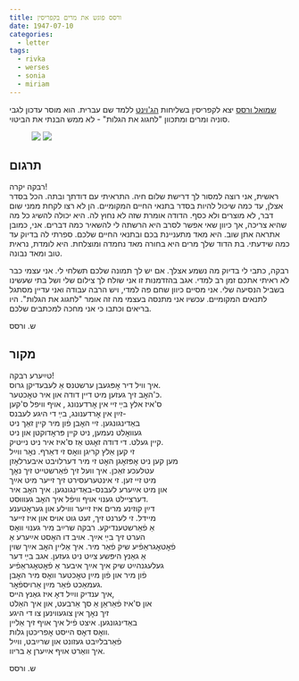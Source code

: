 ```yaml
---
title: ורסס פוגש את מרים בקפריסין
date: 1947-07-10
categories:
  - letter
tags:
  - rivka
  - werses
  - sonia
  - miriam
---
```


[שמואל ורסס](/pupko-papers/tags/#werses) יצא לקפריסין בשליחות [הג'וינט](https://he.wikipedia.org/wiki/%D7%92%27%D7%95%D7%99%D7%A0%D7%98#%D7%9C%D7%90%D7%97%D7%A8_%D7%9E%D7%9C%D7%97%D7%9E%D7%AA_%D7%94%D7%A2%D7%95%D7%9C%D7%9D_%D7%94%D7%A9%D7%A0%D7%99%D7%99%D7%94)
ללמד שם עברית.
הוא מוסר עדכון לגבי סוניה ומרים
ומתכוון "לחגוג את הגלות" - לא ממש הבנתי את הביטוי.

<figure class="half">
    <a  href="/pupko-papers/assets/images/1947-07-10-werses-1.jpg">
    <img src="/pupko-papers/assets/images/1947-07-10-werses-1.jpg"></a>
    <a  href="/pupko-papers/assets/images/1947-07-10-werses-2.jpg">
    <img src="/pupko-papers/assets/images/1947-07-10-werses-2.jpg"></a>
</figure>

## תרגום

רבקה יקרה!  
ראשית, אני רוצה למסור לך דרישת שלום חיה. התראיתי עם דודתך ובתה. הכל בסדר אצלן, עד
כמה שיכול להיות בסדר בתנאי החיים המקומיים. הן לא רצו לקחת ממני שום דבר, לא מוצרים ולא
כסף. הדודה אומרת שזה לא נחוץ לה. היא יכולה להשיג כל מה שהיא צריכה, אך כיוון שאי
אפשר לסרב היא הרשתה לי להשאיר כמה דברים. אני, כמובן אתראה אתן שוב. היא מאד מתעניינת
בכם ובתנאי החיים שלכם. ספרתי לה בדיוק עד כמה שידעתי. בת הדוד שלך מרים היא בחורה
מאד נחמדה ומוצלחת. היא לומדת, נראית טוב ומאד נבונה.

רבקה, כתבי לי בדיוק מה נשמע אצלך. אם יש לך תמונה שלכם תשלחי לי. אני עצמי כבר לא ראיתי
אתכם זמן רב למדי. אגב בהזדמנות זו אני שולח לך צילום שלי ושל בתי שעשינו בשביל הנסיעה
שלי. אני מסיים כיוון שחם פה למדי, ויש הרבה עבודה ואני עדיין מסתגל לתנאים המקומיים. עכשיו
אני מתנסה בעצמי מה זה אומר "לחגוג את הגלות".
היו בריאים וכתבו כי אני מחכה למכתבים שלכם.

ש. ורסס

## מקור

טײַערע רבקה!  
איך וויל דיר אׇפּגעבן ערשטנס אַ לעבעדיקן גרוס.  
כ'האׇב זיך געזען מיט דיין דודה און איר טאׇכטער.  
ס'איז אלץ בײַ זיי אין אׇרדענונג , אויף וויפל ס'קען   
זײַן אין אׇרדענונג, בײַ די היגע לעבנס-  
באַדינגונגען. זיי האׇבן פֿון מיר קיין זאַך ניט  
געוואׇלט נעמען, ניט קיין פּראׇדוקטן און ניט  
קיין געלט. די דודה זאׇגט אַז ס'איז איר ניט נייטיק.  
זי קען אַלץ קריגן וואׇס זי דאַרף. נאׇר ווײַל  
מען קען ניט אׇפּזאׇגן האׇט זי מיר דערלויבט איבערלאׇזן  
עטלעכע זאַכן. איך וועל זיך פֿאַרשטייט זיך נאׇך  
מיט זיי זען.  זי אינטערעסירט זיך זייער מיט אײַך  
און מיט אײַערע לעבנס-באַדינגונגען. איך האׇב איר  
דערציילט גענוי אויף וויפֿל איך האׇב געוווּסט.  
דײַן קוזינע מרים איז זייער וווילע און געראׇטענע  
מיידל. זי לערנט זיך, זעט גוט אויס און איז זייער  
אַ פֿאַרשטענדיקע. רבקה שרײַב מיר גענוי  וואׇס  
הערט זיך בײַ אײַך. אויב דו האׇסט אײַערע אַ  
פֿאׇטאׇגראַפֿיע שיק  פֿאַר מיר. איך אַליין האׇב אײַך שוין  
אַ גאַנץ היפּשע צײַט ניט געזען. אגב בײַ דער  
געלעגנהײַט שיק איך אײַך איבער אַ פֿאׇטאׇגראַפֿיע  
פֿון מיר און פֿון מײַן טאׇכטער וואׇס מיר האׇבן  
געמאַכט פֿאַר מײַן אַרויספֿאׇר.  
איך ענדיק ווײַל דאׇ איז גאַנץ הייס,  
און ס'איז פֿאַראַן אַ סך אַרבעט, און איך האַלט  
זיך נאׇך אין צוגעווינען צו די היגע  
באַדינגונגען. איצט פֿיל איך אויף זיך אַליין  
וואׇס דאׇס הייסט אׇפריכטן גלות.  
פֿאַרבלײַבט געזונט און שרײַבט, ווײַל  
איך וואַרט אויף אײַערן אַ בריוו.  
  
ש. ורסס  
